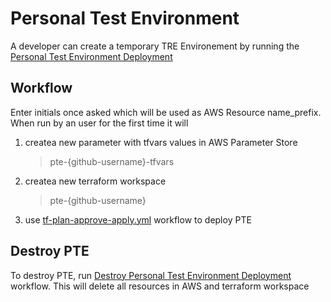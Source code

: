 # Personal Test Environment

A developer can create a temporary TRE Environement by running the [Personal Test Environment Deployment](https://github.com/nationalarchives/da-tre-terraform-environments/actions/workflows/personal-test-environment.yml)

## Workflow
Enter initials once asked which will be used as AWS Resource name_prefix. When run by an user for the first time it will
1. createa new parameter with tfvars values in AWS Parameter Store

    > pte-{github-username}-tfvars
2. createa new terraform workspace

    > pte-{github-username}
3. use [tf-plan-approve-apply.yml](https://github.com/nationalarchives/da-tre-github-actions/blob/main/.github/workflows/tf-plan-approve-apply.yml) workflow to deploy PTE

## Destroy PTE

To destroy PTE, run [Destroy Personal Test Environment Deployment](https://github.com/nationalarchives/da-tre-terraform-environments/actions/workflows/destroy-personal-test-environment.yml) workflow. This will delete all resources in AWS and terraform workspace
